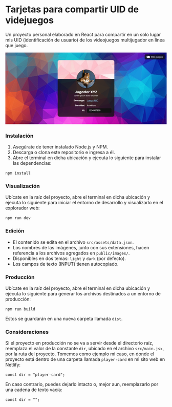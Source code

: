# Tarjetas para compartir UID de videjuegos

Un proyecto personal elaborado en React para compartir en un solo lugar mis UID (identificación de usuario) de los videojuegos multijugador en línea que juego.

![Captura de pantalla del proyecto](/screenshot.png)

### Instalación

1. Asegúrate de tener instalado Node.js y NPM.
2. Descarga o clona este repositorio e ingresa a él.
3. Abre el terminal en dicha ubicación y ejecuta lo siguiente para instalar las dependencias:

```
npm install
```

### Visualización

Ubícate en la raíz del proyecto, abre el terminal en dicha ubicación y ejecuta lo siguiente para iniciar el entorno de desarrollo y visualizarlo en el explorador web:

```
npm run dev
```

### Edición

- El contenido se edita en el archivo `src/assets/data.json`.
- Los nombres de las imágenes, junto con sus extensiones, hacen referencia a los archivos agregados en `public/images/`.
- Disponibles en dos temas: `light` y `dark` (por defecto).
- Los campos de texto (INPUT) tienen autocopiado.

### Producción

Ubícate en la raíz del proyecto, abre el terminal en dicha ubicación y ejecuta lo siguiente para generar los archivos destinados a un entorno de producción:

```
npm run build
```

Estos se guardarán en una nueva carpeta llamada `dist`.

### Consideraciones

Si el proyecto en producción no se va a servir desde el directorio raíz, reemplaza el valor de la constante `dir`, ubicado en el archivo `src/main.jsx`, por la ruta del proyecto. Tomemos como ejemplo mi caso, en donde el proyecto está dentro de una carpeta llamada `player-card` en mi sito web en Netlify:

```
const dir = "player-card";
```

En caso contrario, puedes dejarlo intacto o, mejor aun, reemplazarlo por una cadena de texto vacía:

```
const dir = "";
```
